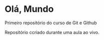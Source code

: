 # Olá, Mundo
 Primeiro repositório do curso de Git e Github

Repositório ccriado durante uma aula ao vivo.